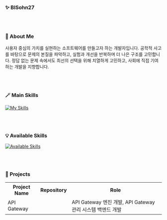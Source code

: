 ### ✨ BISohn27



<br><br>

### 👋 About Me

사용자 중심의 가치를 실현하는 소프트웨어를 만들고자 하는 개발자입니다.
공학적 사고를 바탕으로 문제의 본질을 파악하고, 실험과 개선을 반복하며 더 나은 구조를 고민합니다.
정답 없는 문제 속에서도 최선의 선택을 위해 치열하게 고민하고, 사회에 직접 기여하는 개발을 지향합니다.



<br><br>

### 🪄 Main Skills

[![My Skills](https://skillicons.dev/icons?i=java,spring,postgres,js,vue&theme=dark)](https://skillicons.dev)

<br><br>

### 💡 Available Skills

[![Available Skills](https://skillicons.dev/icons?i=react,kafka,css,gitlab,github,grafana,html,linux&theme=dark)](https://skillicons.dev)

<br><br>

### 📁 Projects

<table>
  <tr>
    <th>Project Name</th>
    <th>Repository</th>
    <th>Role</th>
  </tr>
    <tr>
      <td>API Gateway</td>
      <td></td>
      <td>API Gateway 엔진 개발, API Gateway 관리 시스템 백엔드 개발</td>
    </tr>
</table>
